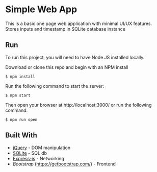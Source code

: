 # Simple Web App

This is a basic one page web application with minimal UI/UX features. Stores inputs and timestamp in SQLite database instance

## Run

To run this project, you will need to have Node JS installed locally.

Download or clone this repo and begin with an NPM install

```
$ npm install
```


Run the following command to start the server:

```
$ npm start
```

Then open your browser at http://localhost:3000/ or run the following command:

```
$ npm run open
```

## Built With

* [jQuery](http://jquery.com/) - DOM manipulation
* [SQLite](https://www.sqlite.org/) - SQL db
* [Express-js](http://expressjs.com/) - Networking
* *Bootstrap* (https://getbootstrap.com/) - Frontend

